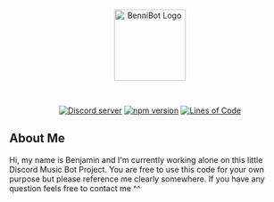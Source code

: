 <div align="center">
  <br />
  <p>
    <a href="https://github.com/Benni0109/BenniBot/"><img src="https://cdn.discordapp.com/app-icons/692296016182902814/26b89316b43fc90300d131693cbfc728.png" width="128" alt="BenniBot Logo" /></a>
  </p>
  <br />
  <p>
    <a href="https://discord.gg/bFbBJYdeBf"><img src="https://img.shields.io/discord/866270060477153291?color=white&label=Discord&logo=Discord&logoColor=white&style=plastic" alt="Discord server" /></a>
    <a href="https://github.com/Benni0109/BenniBot/"><img src="https://img.shields.io/github/package-json/version/Benni0109/BenniBot?color=white&label=Version&style=plastic" alt="npm version" /></a>
    <a href="https://github.com/Benni0109/BenniBot/"><img src="https://img.shields.io/tokei/lines/github/Benni0109/BenniBot?color=white&label=Lines&style=plastic" alt="Lines of Code" /></a>
  </p>
</div>

## About Me

Hi, my name is Benjamin and I'm currently working alone on this little Discord Music Bot Project. 
You are free to use this code for your own purpose but please reference me clearly somewhere.
If you have any question feels free to contact me ^^
